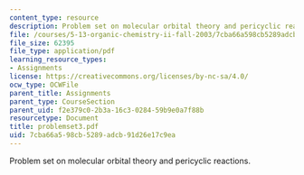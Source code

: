 ```yaml
---
content_type: resource
description: Problem set on molecular orbital theory and pericyclic reactions.
file: /courses/5-13-organic-chemistry-ii-fall-2003/7cba66a598cb5289adcb91d26e17c9ea_problemset3.pdf
file_size: 62395
file_type: application/pdf
learning_resource_types:
- Assignments
license: https://creativecommons.org/licenses/by-nc-sa/4.0/
ocw_type: OCWFile
parent_title: Assignments
parent_type: CourseSection
parent_uid: f2e379c0-2b3a-16c3-0284-59b9e0a7f88b
resourcetype: Document
title: problemset3.pdf
uid: 7cba66a5-98cb-5289-adcb-91d26e17c9ea
---
```

Problem set on molecular orbital theory and pericyclic reactions.